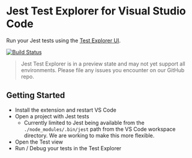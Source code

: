 # Jest Test Explorer for Visual Studio Code
Run your Jest tests using the [Test Explorer UI](https://marketplace.visualstudio.com/items?itemName=hbenl.vscode-test-explorer).

[![Build Status](https://dev.azure.com/rtbenfield/vscode-jest-test-adapter/_apis/build/status/vscode-jest-test-adapter-CI?branchName=master)](https://dev.azure.com/rtbenfield/vscode-jest-test-adapter/_build/latest?definitionId=2?branchName=master)

> Jest Test Explorer is in a preview state and may not yet support all environments. Please file any issues you encounter on our GitHub repo.

## Getting Started
* Install the extension and restart VS Code
* Open a project with Jest tests
  * Currently limited to Jest being available from the `./node_modules/.bin/jest` path from the VS Code workspace directory. We are working to make this more flexible.
* Open the Test view
* Run / Debug your tests in the Test Explorer
